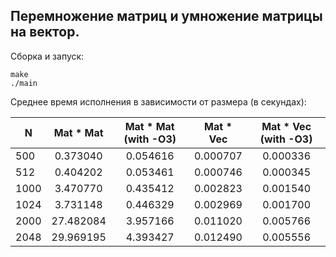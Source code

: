 ## Перемножение матриц и умножение матрицы на вектор. 

Сборка и запуск:
~~~
make
./main
~~~

Среднее время исполнения в зависимости от размера (в секундах):

| N  | Mat * Mat | Mat * Mat (with -O3) | Mat * Vec | Mat * Vec (with -O3) |
|--- |:---------------:|:---------------:|:---------------:|:---------------:|
|500 | 0.373040 | 0.054616 | 0.000707| 0.000336|
|512 | 0.404202 | 0.053461 | 0.000746| 0.000345|
|1000| 3.470770 | 0.435412 | 0.002823| 0.001540|
|1024| 3.731148 | 0.446329 | 0.002969| 0.001700|
|2000| 27.482084 | 3.957166 | 0.011020| 0.005766|
|2048|29.969195 | 4.393427 | 0.012490| 0.005556|